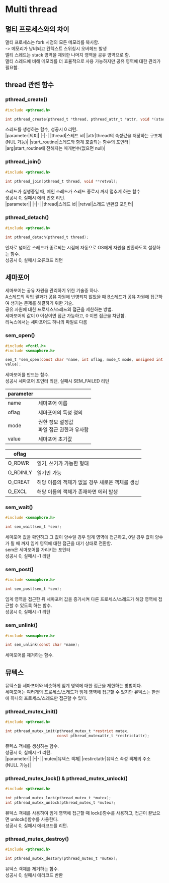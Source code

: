 # Multi thread
## 멀티 프로세스와의 차이
멀티 프로세스는 fork 시점의 모든 메모리를 복사함.  
-> 메모리가 낭비되고 컨텍스트 스위칭시 오버헤드 발생  
멀티 스레드는 stack 영역을 제외한 나머지 영역을 공유 영역으로 함.   
멀티 스레드에 비해 메모리를 더 효율적으로 사용 가능하지만 공유 영역에 대한 관리가 필요함.  

## thread 관련 함수
### pthread_create()

```c
#include <pthread.h>

int pthread_create(pthread_t *thread, pthread_attr_t *attr, void *(start_routine)(void *), void *arg);
```
스레드를 생성하는 함수, 성공시 0 리턴.  
|parameter|의미|
|-|-|
|thread|스레드 id|
|attr|thread의 속성값을 저장하는 구조체(NUL 가능)|
|start_routine|스레드와 함계 호출되는 함수의 포인터|
|arg|start_routine에 전해지는 매개변수(없으면 null)|

### pthread_join()
```c
#include <pthread.h>

int pthread_join(pthread_t thread, void **retval);
```
스레드가 실행중일 때, 메인 스레드가 스레드 종료시 까지 멈추게 하는 함수  
성공시 0, 실패시 에러 번호 리턴.  
|parameter||
|-|-|
|thread|스레드 id|
|retval|스레드 반환값 포인터|

### pthread_detach()
```c
#include <pthread.h>

int pthread_detach(pthread_t thread);
```
인자로 넘어간 스레드가 종료되는 시점에 자동으로 OS에게 자원을 반환하도록 설정하는 함수.  
성공시 0, 실패시 오류코드 리턴  

## 세마포어
세마포어는 공유 자원을 관리하기 위한 기술중 하나.  
A스레드의 작업 결과가 공유 자원에 반영되지 않았을 때 B스레드가 공유 자원에 접근하여 생기는 문제를 해결하기 위한 기술.  
공유 자원에 대한 프로세스/스레드의 접근을 제한하는 방법.  
세마포어의 값이 0 이상이면 접근 가능하고, 0 이면 접근을 차단함.  
리눅스에서는 세마포어도 하나의 파일로 다룸  

### sem_open()
```c
#include <fcntl.h>
#include <semaphore.h>

sem_t *sem_open(const char *name, int oflag, mode_t mode, unsigned int 
value);
```
세마포어를 만드는 함수.  
성공시 세마포어 포인터 리턴, 실패시 SEM_FAILED 리턴

|parameter||
|-|-|
|name|세마포어 이름|
|oflag|세마포어의 특성 정의|
|mode|권한 정보 설정값 <br> 파일 접근 권한과 유사함|
|value|세마포어 초기값|

|oflag||
|-|-|
|O_RDWR|읽기, 쓰기가 가능한 형태|
|O_RDINLY|읽기만 가능|
|O_CREAT|해당 이름의 객체가 없을 경우 새로운 객체를 생성|
|O_EXCL|해당 이름의 객체가 존재하면 에러 발생|

### sem_wait()
```c
#include <semaphore.h>

int sem_wait(sem_t *sem);
```
세마포어 값을 확인하고 그 값이 양수일 경우 임계 영역에 접근하고, 0일 경우 값이 양수가 될 때 까지 임계 영역에 대한 접근을 대기 상태로 전환함.  
sem은 세마포어를 가리키는 포인터  
성공시 0, 실패시 -1 리턴

### sem_post()
```c
#include <semaphore.h>

int sem_post(sem_t *sem);
```
임계 영역을 접근한 뒤 세마포어 값을 증가시켜 다른 프로세스/스레드가 해당 영역에 접근할 수 있도록 하는 함수.  
성공시 0, 실패시 -1 리턴

### sem_unlink()
```c
#include <semaphore.h>

int sem_unlink(const char *name);
```
세마포어를 제거하는 함수.

## 뮤텍스
뮤텍스틑 세마포어와 비슷하게 임계 영역에 대한 접근을 제한하는 방법이다.  
세마포어는 여러개의 프로세스/스레드가 임계 영역에 접근할 수 있지만 뮤텍스는 한번에 하나의 프로세스/스레드만 접근할 수 있다.  

### pthread_mutex_init()
```c
#include <pthread.h>

int pthread_mutex_init(pthread_mutex_t *restrict mutex,
                       const pthread_mutexattr_t *restrictattr);
```
뮤텍스 객체를 생성하는 함수.  
성공시 0, 실패시 -1 리턴.  
|parameter||
|-|-|
|mutex|뮤텍스 객체|
|restirctattr|뮤텍스 속성 객체의 주소(NULL 가능)|

### pthread_mutex_lock() & pthread_mutex_unlock()
```c
#include <pthread.h>

int pthread_mutex_lock(pthread_mutex_t *mutex);
int pthread_mutex_unlock(pthread_mutex_t *mutex);
```
뮤텍스 객체를 사용하여 임계 영역에 접근할 때 lock()함수를 사용하고, 접근이 끝났으면 unlock()함수를 사용한다.  
성공시 0, 실패시 에러코드를 리턴.  

### pthread_mutex_destroy()
```c
#include <pthread.h>

int pthread_mutex_destory(pthread_mutex_t *mutex);
```
뮤텍스 객체를 제거하는 함수.  
성공시 0, 실패시 에러코드 반환  














